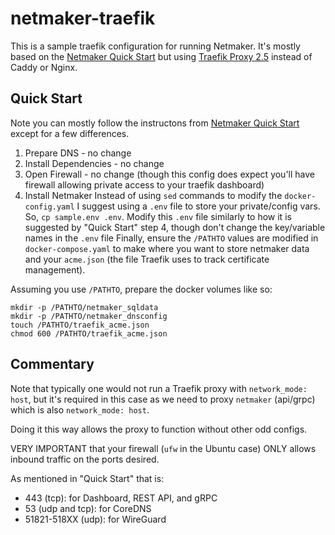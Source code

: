 # netmaker-traefik

This is a sample traefik configuration for running Netmaker. It's mostly based on the [Netmaker Quick Start](https://docs.netmaker.org/quick-start.html) but using [Traefik Proxy 2.5](https://traefik.io/blog/announcing-traefik-proxy-2-5/) instead of Caddy or Nginx.

## Quick Start

Note you can mostly follow the instructons from [Netmaker Quick Start](https://docs.netmaker.org/quick-start.html) except for a few differences.

1. Prepare DNS - no change
2. Install Dependencies - no change
3. Open Firewall - no change (though this config does expect you'll have firewall allowing private access to your traefik dashboard)
4. Install Netmaker
Instead of using `sed` commands to modify the `docker-config.yaml` I suggest using a `.env` file to store your private/config vars. 
So, `cp sample.env .env`.
Modify this `.env` file similarly to how it is suggested by "Quick Start" step 4, though don't change the key/variable names in the `.env` file
Finally, ensure the `/PATHTO` values are modified in `docker-compose.yaml` to make where you want to store netmaker data and your `acme.json` (the file Traefik uses to track certificate management).

Assuming you use `/PATHTO`, prepare the docker volumes like so:

```
mkdir -p /PATHTO/netmaker_sqldata
mkdir -p /PATHTO/netmaker_dnsconfig
touch /PATHTO/traefik_acme.json
chmod 600 /PATHTO/traefik_acme.json
```

## Commentary

Note that typically one would not run a Traefik proxy with `network_mode: host`, but it's required in this case as we need to proxy `netmaker` (api/grpc) which is also `network_mode: host`. 

Doing it this way allows the proxy to function without other odd configs.

VERY IMPORTANT that your firewall (`ufw` in the Ubuntu case) ONLY allows inbound traffic on the ports desired.

As mentioned in "Quick Start" that is:

- 443 (tcp): for Dashboard, REST API, and gRPC
- 53 (udp and tcp): for CoreDNS
- 51821-518XX (udp): for WireGuard
